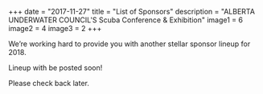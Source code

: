+++
date        = "2017-11-27"
title       = "List of Sponsors"
description = "ALBERTA UNDERWATER COUNCIL'S Scuba Conference & Exhibition"
image1 = 6
image2 = 4
image3 = 2
+++

<p>We’re working hard to provide you with another stellar sponsor lineup for 2018.</p>

<p>Lineup with be posted soon!</p>

<p>Please check back later.</p>
